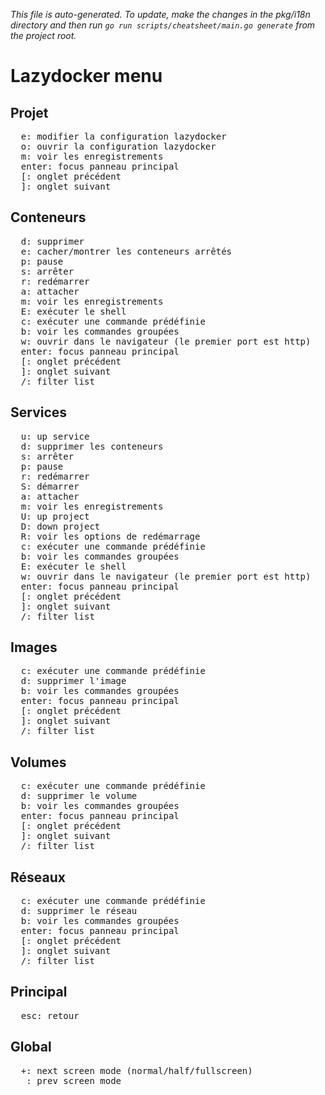 _This file is auto-generated. To update, make the changes in the pkg/i18n directory and then run `go run scripts/cheatsheet/main.go generate` from the project root._

# Lazydocker menu

## Projet

<pre>
  <kbd>e</kbd>: modifier la configuration lazydocker
  <kbd>o</kbd>: ouvrir la configuration lazydocker
  <kbd>m</kbd>: voir les enregistrements
  <kbd>enter</kbd>: focus panneau principal
  <kbd>[</kbd>: onglet précédent
  <kbd>]</kbd>: onglet suivant
</pre>

## Conteneurs

<pre>
  <kbd>d</kbd>: supprimer
  <kbd>e</kbd>: cacher/montrer les conteneurs arrêtés
  <kbd>p</kbd>: pause
  <kbd>s</kbd>: arrêter
  <kbd>r</kbd>: redémarrer
  <kbd>a</kbd>: attacher
  <kbd>m</kbd>: voir les enregistrements
  <kbd>E</kbd>: exécuter le shell
  <kbd>c</kbd>: exécuter une commande prédéfinie
  <kbd>b</kbd>: voir les commandes groupées
  <kbd>w</kbd>: ouvrir dans le navigateur (le premier port est http)
  <kbd>enter</kbd>: focus panneau principal
  <kbd>[</kbd>: onglet précédent
  <kbd>]</kbd>: onglet suivant
  <kbd>/</kbd>: filter list
</pre>

## Services

<pre>
  <kbd>u</kbd>: up service
  <kbd>d</kbd>: supprimer les conteneurs
  <kbd>s</kbd>: arrêter
  <kbd>p</kbd>: pause
  <kbd>r</kbd>: redémarrer
  <kbd>S</kbd>: démarrer
  <kbd>a</kbd>: attacher
  <kbd>m</kbd>: voir les enregistrements
  <kbd>U</kbd>: up project
  <kbd>D</kbd>: down project
  <kbd>R</kbd>: voir les options de redémarrage
  <kbd>c</kbd>: exécuter une commande prédéfinie
  <kbd>b</kbd>: voir les commandes groupées
  <kbd>E</kbd>: exécuter le shell
  <kbd>w</kbd>: ouvrir dans le navigateur (le premier port est http)
  <kbd>enter</kbd>: focus panneau principal
  <kbd>[</kbd>: onglet précédent
  <kbd>]</kbd>: onglet suivant
  <kbd>/</kbd>: filter list
</pre>

## Images

<pre>
  <kbd>c</kbd>: exécuter une commande prédéfinie
  <kbd>d</kbd>: supprimer l'image
  <kbd>b</kbd>: voir les commandes groupées
  <kbd>enter</kbd>: focus panneau principal
  <kbd>[</kbd>: onglet précédent
  <kbd>]</kbd>: onglet suivant
  <kbd>/</kbd>: filter list
</pre>

## Volumes

<pre>
  <kbd>c</kbd>: exécuter une commande prédéfinie
  <kbd>d</kbd>: supprimer le volume
  <kbd>b</kbd>: voir les commandes groupées
  <kbd>enter</kbd>: focus panneau principal
  <kbd>[</kbd>: onglet précédent
  <kbd>]</kbd>: onglet suivant
  <kbd>/</kbd>: filter list
</pre>

## Réseaux

<pre>
  <kbd>c</kbd>: exécuter une commande prédéfinie
  <kbd>d</kbd>: supprimer le réseau
  <kbd>b</kbd>: voir les commandes groupées
  <kbd>enter</kbd>: focus panneau principal
  <kbd>[</kbd>: onglet précédent
  <kbd>]</kbd>: onglet suivant
  <kbd>/</kbd>: filter list
</pre>

## Principal

<pre>
  <kbd>esc</kbd>: retour
</pre>

## Global

<pre>
  <kbd>+</kbd>: next screen mode (normal/half/fullscreen)
  <kbd>_</kbd>: prev screen mode
</pre>
